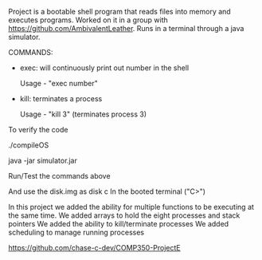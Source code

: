 Project is a bootable shell program that reads files into memory and executes programs.
Worked on it in a group with https://github.com/AmbivalentLeather.
Runs in a terminal through a java simulator.

COMMANDS:

- exec: will continuously print out number in the shell

	Usage - "exec number"
- kill: terminates a process

	Usage - "kill 3" (terminates process 3)


To verify the code
  
  ./compileOS
  
  java -jar simulator.jar
  
  Run/Test the commands above


And use the disk.img as disk c
In the booted terminal ("C>")

In this project we added the ability for multiple functions to be executing at the same time. 
We added arrays to hold the eight processes and stack pointers
We added the ability to kill/terminate processes
We added scheduling to manage running processes

https://github.com/chase-c-dev/COMP350-ProjectE


